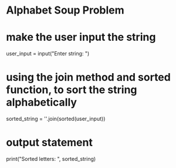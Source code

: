 # Alphabet Soup Problem
# make the user input the string
user_input = input("Enter string: ")
# using the join method and sorted function, to sort the string alphabetically
sorted_string = ''.join(sorted(user_input))
# output statement
print("Sorted letters: ", sorted_string)

